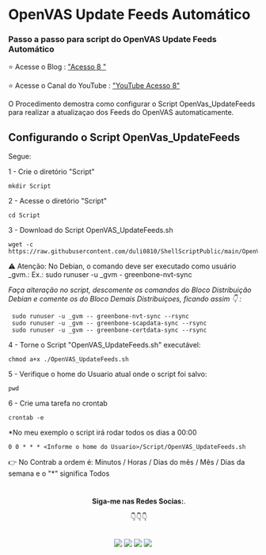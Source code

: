 # OpenVAS Update Feeds Automático

### Passo a passo para script do OpenVAS Update Feeds Automático ####

⭐ Acesse o Blog : ["Acesso 8 "](https://acesso8.blogspot.com)

⭐ Acesse o Canal do YouTube : ["YouTube Acesso 8"](http://www.youtube.com/channel/UCh6CzOE6aWxy_5RYG4To88g?sub_confirmation=1)

O Procedimento demostra como configurar o Script OpenVas_UpdateFeeds para realizar a atualizaçao dos Feeds do OpenVAS automaticamente. 

## Configurando o Script OpenVas_UpdateFeeds

Segue: 

1 - Crie o diretório "Script"

    mkdir Script

2 - Acesse o diretório "Script"

    cd Script

3 - Download do Script OpenVAS_UpdateFeeds.sh
    
    wget -c https://raw.githubusercontent.com/duli0810/ShellScriptPublic/main/OpenVAS/OpenVAS%20Update%20Feeds/OpenVAS_UpdateFeeds.sh

⚠️ Atenção: No Debian, o comando deve ser executado como usuário _gvm.: Ex.: sudo runuser -u _gvm - greenbone-nvt-sync
         
   *Faça alteração no script, descomente os comandos do Bloco Distribuição Debian e comente os do Bloco Demais Distribuiçoes, ficando assim 👇 :* 
         
     sudo runuser -u _gvm -- greenbone-nvt-sync --rsync
     sudo runuser -u _gvm -- greenbone-scapdata-sync --rsync
     sudo runuser -u _gvm -- greenbone-certdata-sync --rsync

4 - Torne o Script "OpenVAS_UpdateFeeds.sh" executável:

    chmod a+x ./OpenVAS_UpdateFeeds.sh
    
5 - Verifique o home do Usuario atual onde o script foi salvo:

    pwd
    
6 - Crie uma tarefa no crontab

    crontab -e
    
*No meu exemplo o script irá rodar todos os dias a 00:00  
    
    0 0 * * * <Informe o home do Usuario>/Script/OpenVAS_UpdateFeeds.sh
   
👉 No Contrab a ordem é:  Minutos / Horas / Dias do mês / Mês / Dias da semana  e o "*" significa Todos 

   

#

<ul align="center"> 
  <p><b>Siga-me nas Redes Socias:</b>.</p>

  <p>👇👇👇</p>
</ul>  
  
 ##
<div align="center"> 
  <a href = "https://acesso8.blogspot.com/"><img src="https://i.imgur.com/T01dNPP.png" target="_blank"></a>
  <a href="http://www.youtube.com/channel/UCh6CzOE6aWxy_5RYG4To88g?sub_confirmation=1" target="_blank"><img src="https://i.imgur.com/Hp8VxZO.png" target="_blank"></a>
  <a href="https://twitter.com/8Acesso" target="_blank"><img src="https://i.imgur.com/NQZ8fjf.png" target="_blank"></a>
  <a href="https://www.linkedin.com/in/eduardo-rodrigues-da-silva-78895a25/" target="_blank"><img src="https://i.imgur.com/FRMLFvm.png" target="_blank"></a>
</div>

